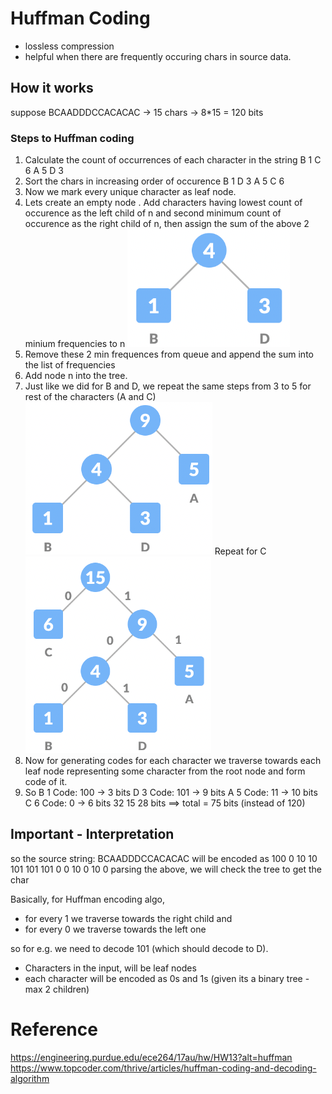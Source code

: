 # Huffman Coding
* lossless compression
* helpful when there are frequently occuring chars in source data.


## How it works
suppose
BCAADDDCCACACAC -> 15 chars -> 8*15 = 120 bits

### Steps to Huffman coding
1. Calculate the count of occurrences of each character in the string
B 1
C 6
A 5
D 3
2. Sort the chars in increasing order of occurence
B 1
D 3
A 5
C 6
3. Now we mark every unique character as leaf node.
4. Lets create an empty node . Add characters having lowest count of occurence as the left child of n and second minimum count of occurence as the right child of n, then assign the sum of the above 2 minium frequencies to n
![](_resources/2023-06-28-12-58-41.png)
5. Remove these 2 min frequences from queue and append the sum into the list of frequencies
6. Add node n into the tree.
7. Just like we did for B and D, we repeat the same steps from 3 to 5 for rest of the characters (A and C)
![](_resources/2023-06-28-13-00-00.png)
Repeat for C
![](_resources/2023-06-28-15-23-36.png)
8. Now for generating codes for each character we traverse towards each leaf node representing some character from the root node and form code of it.
9. So
B 1 Code: 100 -> 3 bits
D 3 Code: 101 -> 9 bits
A 5 Code: 11 -> 10 bits
C 6 Code: 0  -> 6 bits
32 15          28 bits ==> total = 75 bits (instead of 120)

## Important - Interpretation
so the source string: BCAADDDCCACACAC
will be encoded as
100 0 10 10 101 101 101 0 0 10 0 10 0
parsing the above, we will check the tree to get the char


Basically, for Huffman encoding algo, 
* for every 1 we traverse towards the right child and
* for every 0 we traverse towards the left one

so for e.g. we need to decode 101 (which should decode to D).

- Characters in the input, will be leaf nodes
- each character will be encoded as 0s and 1s (given its a binary tree - max 2 children)


# Reference
https://engineering.purdue.edu/ece264/17au/hw/HW13?alt=huffman
https://www.topcoder.com/thrive/articles/huffman-coding-and-decoding-algorithm